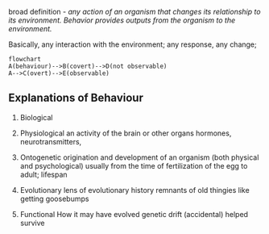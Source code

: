 
broad definition - *any action of an organism that changes its relationship to its environment. Behavior provides outputs from the organism to the environment.*

Basically, any interaction with the environment; any response, any change;

```mermaid
flowchart
A(behaviour)-->B(covert)-->D(not observable)
A-->C(overt)-->E(observable)
```



## Explanations of Behaviour 

1. Biological
2. Physiological
   an activity of the brain or other organs
   hormones, neurotransmitters, 
3. Ontogenetic
    origination and development of an organism (both physical and psychological) usually from the time of fertilization of the egg to adult; 
    lifespan

4. Evolutionary
   lens of evolutionary history 
   remnants of old thingies like getting goosebumps 
   
5. Functional
   How it may have evolved
   genetic drift (accidental)
   helped survive

